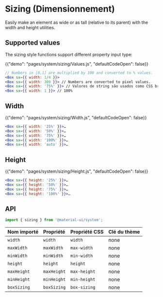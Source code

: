 # Sizing (Dimensionnement)

<p class="description">Easily make an element as wide or as tall (relative to its parent) with the width and height utilities.</p>

## Supported values

The sizing style functions support different property input type:

{{"demo": "pages/system/sizing/Values.js", "defaultCodeOpen": false}}

```jsx
// Numbers in [0,1] are multiplied by 100 and converted to % values.
<Box sx={{ width: 1/4 }}>
<Box sx={{ width: 300 }}> // Numbers are converted to pixel values.
<Box sx={{ width: '75%' }}> // Valores de string são usados como CSS bruto.
<Box sx={{ width: 1 }}> // 100%
```

## Width

{{"demo": "pages/system/sizing/Width.js", "defaultCodeOpen": false}}

```jsx
<Box sx={{ width: '25%' }}>…
<Box sx={{ width: '50%' }}>…
<Box sx={{ width: '75%' }}>…
<Box sx={{ width: '100%' }}>…
<Box sx={{ width: 'auto' }}>…
```

## Height

{{"demo": "pages/system/sizing/Height.js", "defaultCodeOpen": false}}

```jsx
<Box sx={{ height: '25%' }}>…
<Box sx={{ height: '50%' }}>…
<Box sx={{ height: '75%' }}>…
<Box sx={{ height: '100%' }}>…
```

## API

```js
import { sizing } from '@material-ui/system';
```

| Nom importé | Propriété   | Propriété CSS | Clé du thème |
|:----------- |:----------- |:------------- |:------------ |
| `width`     | `width`     | `width`       | none         |
| `maxWidth`  | `maxWidth`  | `max-width`   | none         |
| `minWidth`  | `minWidth`  | `min-width`   | none         |
| `height`    | `height`    | `height`      | none         |
| `maxHeight` | `maxHeight` | `max-height`  | none         |
| `minHeight` | `minHeight` | `min-height`  | none         |
| `boxSizing` | `boxSizing` | `box-sizing`  | none         |
